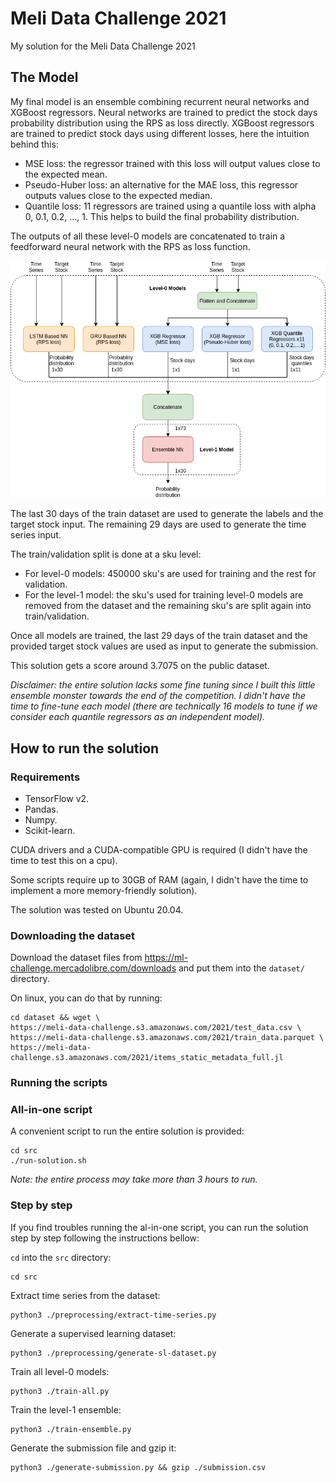 # Meli Data Challenge 2021
My solution for the Meli Data Challenge 2021

## The Model
My final model is an ensemble combining recurrent neural networks and XGBoost regressors.
Neural networks are trained to predict the stock days probability distribution using the RPS as loss directly.
XGBoost regressors are trained to predict stock days using different losses, here the intuition behind this:
  - MSE loss: the regressor trained with this loss will output values close to the expected mean.
  - Pseudo-Huber loss: an alternative for the MAE loss, this regressor outputs values close to the expected median.
  - Quantile loss: 11 regressors are trained using a quantile loss with alpha 0, 0.1, 0.2, ..., 1. This helps to build the final probability distribution.

The outputs of all these level-0 models are concatenated to train a feedforward neural network with the RPS as loss function.

![diagram](diagram.png)

The last 30 days of the train dataset are used to generate the labels and the target stock input. The remaining 29 days are used to generate the time series input.

The train/validation split is done at a sku level:
  - For level-0 models: 450000 sku's are used for training and the rest for validation.
  - For the level-1 model: the sku's used for training level-0 models are removed from the dataset and the remaining sku's are split again into train/validation.

Once all models are trained, the last 29 days of the train dataset and the provided target stock values are used as input to generate the submission.

This solution gets a score around 3.7075 on the public dataset.

_Disclaimer: the entire solution lacks some fine tuning since I built this little ensemble monster towards the end of the competition. I didn't have the time to fine-tune each model (there are technically 16 models to tune if we consider each quantile regressors as an independent model)._

## How to run the solution

### Requirements
  - TensorFlow v2.
  - Pandas.
  - Numpy.
  - Scikit-learn.

CUDA drivers and a CUDA-compatible GPU is required (I didn't have the time to test this on a cpu).

Some scripts require up to 30GB of RAM (again, I didn't have the time to implement a more memory-friendly solution).

The solution was tested on Ubuntu 20.04.

### Downloading the dataset
Download the dataset files from https://ml-challenge.mercadolibre.com/downloads and put them into the `dataset/` directory.

On linux, you can do that by running:
```
cd dataset && wget \
https://meli-data-challenge.s3.amazonaws.com/2021/test_data.csv \
https://meli-data-challenge.s3.amazonaws.com/2021/train_data.parquet \
https://meli-data-challenge.s3.amazonaws.com/2021/items_static_metadata_full.jl
```

### Running the scripts
### All-in-one script
A convenient script to run the entire solution is provided:
```
cd src
./run-solution.sh
```
*Note: the entire process may take more than 3 hours to run.*

### Step by step
If you find troubles running the al-in-one script, you can run the solution step by step following the instructions bellow:

`cd` into the `src` directory:
```
cd src
```
Extract time series from the dataset:
```
python3 ./preprocessing/extract-time-series.py
```
Generate a supervised learning dataset:
```
python3 ./preprocessing/generate-sl-dataset.py
```
Train all level-0 models:
```
python3 ./train-all.py
```
Train the level-1 ensemble:
```
python3 ./train-ensemble.py
```
Generate the submission file and gzip it:
```
python3 ./generate-submission.py && gzip ./submission.csv
```
